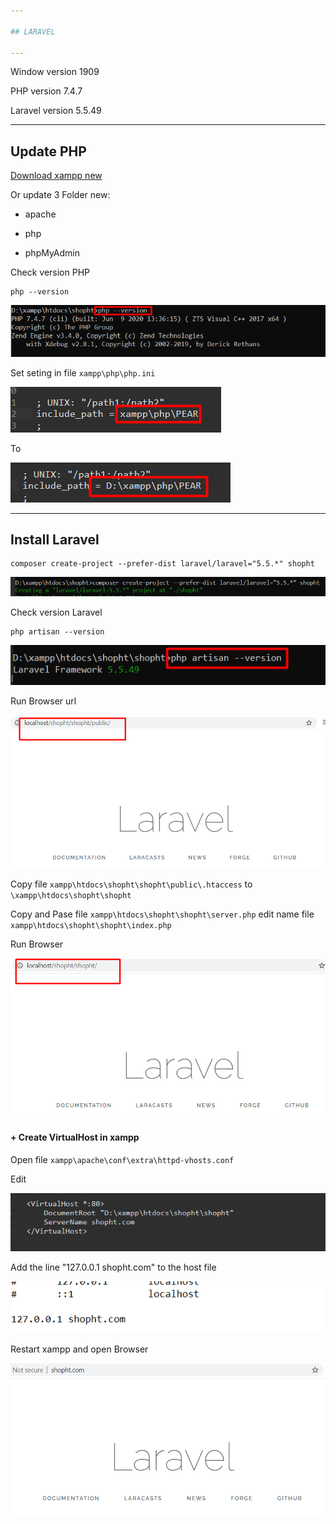 ```yaml
---

## LARAVEL

---
```


Window version 1909

PHP version 7.4.7

Laravel version 5.5.49

---

## Update PHP

[Download xampp new](https://www.apachefriends.org/index.html)

Or update 3 Folder new:

+ apache

+ php

+ phpMyAdmin

Check version PHP

```
php --version
```

![php01](./img/php01.png)

Set seting in file ```xampp\php\php.ini```

![php02](./img/php02.png)

To

![php03](./img/php03.png)

---

## Install Laravel

```
composer create-project --prefer-dist laravel/laravel="5.5.*" shopht
```

![Laravel01](./img/Laravel01.png)

Check version Laravel

```
php artisan --version
```

![Laravel02](./img/Laravel02.png)

Run Browser url

![Laravel03](./img/Laravel03.png)

Copy file ```xampp\htdocs\shopht\shopht\public\.htaccess``` to ```\xampp\htdocs\shopht\shopht```

Copy and Pase file ```xampp\htdocs\shopht\shopht\server.php``` edit name file ```xampp\htdocs\shopht\shopht\index.php```

Run Browser

![Laravel04](./img/Laravel04.png)

#### + Create VirtualHost in xampp

Open file ```xampp\apache\conf\extra\httpd-vhosts.conf```

Edit

![Laravel05](./img/Laravel05.png)

Add the line "127.0.0.1 shopht.com" to the host file

![Laravel06](./img/Laravel06.png)

Restart xampp and open Browser

![Laravel07](./img/Laravel07.png)